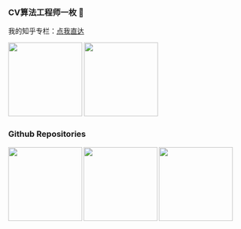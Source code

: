 ### CV算法工程师一枚 👋

我的知乎专栏：[点我直达](https://www.zhihu.com/column/c_1249719688055193600)

<img src="https://github-readme-stats.vercel.app/api?username=zgcr&count_private=true&show_icons=true&theme=tokyonight&layout=compact"  height="150"> <img src="https://github-readme-stats.vercel.app/api/top-langs/?username=zgcr&theme=tokyonight&layout=compact" height="150">

### Github Repositories

<a href="https://github.com/zgcr/simpleAICV-pytorch-ImageNet-COCO-training">
  <img align="left" src="https://github-readme-stats.vercel.app/api/pin/?username=zgcr&repo=simpleAICV-pytorch-ImageNet-COCO-training&theme=tokyonight&bg_color=30,e96443,904e95&title_color=fff&text_color=fff"  height="150" />
</a>

<a href="https://github.com/zgcr/AICITY2020_track2_reid_BeBetter">
  <img align="left" src="https://github-readme-stats.vercel.app/api/pin/?username=zgcr&repo=AICITY2020_track2_reid_BeBetter&theme=tokyonight&bg_color=30,e96443,904e95&title_color=fff&text_color=fff"  height="150" />
</a>

<a href="https://github.com/zgcr/WebCV">
  <img align="left" src="https://github-readme-stats.vercel.app/api/pin/?username=zgcr&repo=WebCV&theme=tokyonight&bg_color=30,e96443,904e95&title_color=fff&text_color=fff"  height="150" />
</a>

